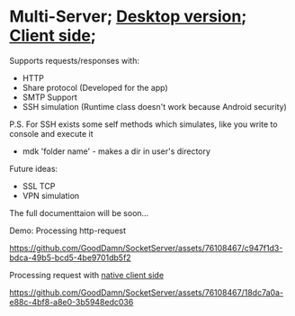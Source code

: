 # Multi-Server; [Desktop version](https://github.com/GoodDamn/DesktopServer); [Client side](https://github.com/GoodDamn/SocketClient);

Supports requests/responses with: 
* HTTP
* Share protocol (Developed for the app)
* SMTP Support
* SSH simulation (Runtime class doesn't work because Android security)

P.S. For SSH exists some self methods which simulates, like you write to console and execute it

* mdk 'folder name' - makes a dir in user's directory

Future ideas:
* SSL TCP
* VPN simulation

The full documenttaion will be soon...

Demo: Processing http-request



https://github.com/GoodDamn/SocketServer/assets/76108467/c947f1d3-bdca-49b5-bcd5-4be9701db5f2


Processing request with [native client side](https://github.com/GoodDamn/SocketClient)


https://github.com/GoodDamn/SocketServer/assets/76108467/18dc7a0a-e88c-4bf8-a8e0-3b5948edc036

